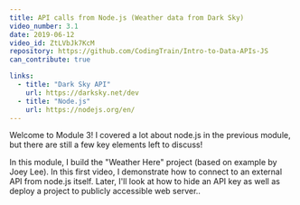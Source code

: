 ```yaml
---
title: API calls from Node.js (Weather data from Dark Sky)
video_number: 3.1
date: 2019-06-12
video_id: ZtLVbJk7KcM
repository: https://github.com/CodingTrain/Intro-to-Data-APIs-JS
can_contribute: true

links:
  - title: "Dark Sky API"
    url: https://darksky.net/dev
  - title: "Node.js"
    url: https://nodejs.org/en/
---
```


Welcome to Module 3! I covered a lot about node.js in the previous module, but there are still a few key elements left to discuss!

In this module, I build the "Weather Here" project (based on example by Joey Lee). In this first video, I demonstrate how to connect to an external API from node.js itself. Later, I'll look at how to hide an API key as well as deploy a project to publicly accessible web server..
